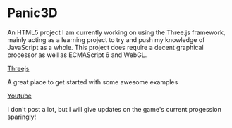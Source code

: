 # Panic3D
An HTML5 project I am currently working on using the Three.js framework, mainly acting as a learning project to try and push my knowledge of JavaScript as a whole. This project does require a decent graphical processor as well as ECMAScript 6 and WebGL.

[Threejs](https://threejs.org/)

A great place to get started with some awesome examples
    
[Youtube](https://www.youtube.com/channel/UCbCIdk2_q5m4x3_d7FKFM8A)
    
I don't post a lot, but I will give updates on the game's current progession sparingly!

